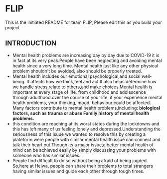 # FLIP
This is the initiated README for team FLIP, Please edit this as you build your project
## INTRODUCTION
- Mental health problems are increasing day by day due to COVID-19 it is in fact at its very peak.People have been neglecting and avoiding mental health since a very long time. Mental health just like any other physical problem shouldn't be avoided, also should be properly treated.
- Mental health includes our emotional psychological,and social well-being. It affects how we think,feel and act.It also helps determine how we handle stress,relate to others,and make choices.Mental health is important at every stage of life, from childhood and adolescence through adulthood.over the course of your life, if your experience mental health problems, your thinking, mood, behaviour could be affected. Many factors contribute to mental health problems,including: **biological factors, such as trauma or abuse Family history of mental health problems.**
- this condition are reaching at its worst states during the lockdowns and this has left many of us feeling lonely and depressed.Understanding the seriousness of this isuue we wanted to resolve this by creating a plateform were people with similar mental health issue can connect and talk their heart out.Though its a major issue,a better mental health of mind can be achieved easily by simply discussing your problems with someone who has similar issues.
- People find difficult to do so without being afraid of being jugded. So,here at Heiwa, people can share their problems to total strangers having similar issues and guide each other through tough times.
